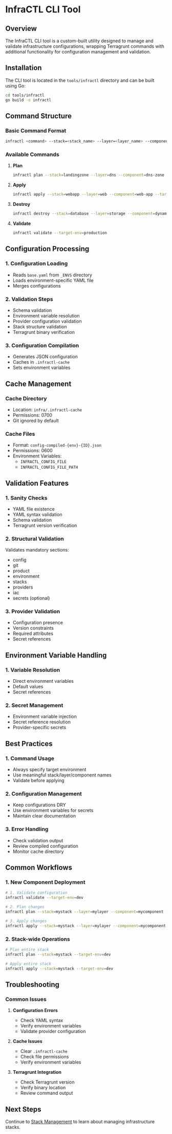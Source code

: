 # InfraCTL CLI Tool

## Overview

The InfraCTL CLI tool is a custom-built utility designed to manage and validate infrastructure configurations, wrapping Terragrunt commands with additional functionality for configuration management and validation.

## Installation

The CLI tool is located in the `tools/infractl` directory and can be built using Go:

```bash
cd tools/infractl
go build -o infractl
```

## Command Structure

### Basic Command Format

```bash
infractl <command> --stack=<stack_name> --layer=<layer_name> --component=<component_name> --target-env=<environment>
```

### Available Commands

1. **Plan**

   ```bash
   infractl plan --stack=landingzone --layer=dns --component=dns-zone --target-env=local
   ```

2. **Apply**

   ```bash
   infractl apply --stack=webapp --layer=web --component=web-app --target-env=staging
   ```

3. **Destroy**

   ```bash
   infractl destroy --stack=database --layer=storage --component=dynamodb --target-env=dev
   ```

4. **Validate**
   ```bash
   infractl validate --target-env=production
   ```

## Configuration Processing

### 1. Configuration Loading

- Reads `base.yaml` from `_ENVS` directory
- Loads environment-specific YAML file
- Merges configurations

### 2. Validation Steps

- Schema validation
- Environment variable resolution
- Provider configuration validation
- Stack structure validation
- Terragrunt binary verification

### 3. Configuration Compilation

- Generates JSON configuration
- Caches in `.infractl-cache`
- Sets environment variables

## Cache Management

### Cache Directory

- Location: `infra/.infractl-cache`
- Permissions: 0700
- Git ignored by default

### Cache Files

- Format: `config-compiled-{env}-{ID}.json`
- Permissions: 0600
- Environment Variables:
  - `INFRACTL_CONFIG_FILE`
  - `INFRACTL_CONFIG_FILE_PATH`

## Validation Features

### 1. Sanity Checks

- YAML file existence
- YAML syntax validation
- Schema validation
- Terragrunt version verification

### 2. Structural Validation

Validates mandatory sections:

- config
- git
- product
- environment
- stacks
- providers
- iac
- secrets (optional)

### 3. Provider Validation

- Configuration presence
- Version constraints
- Required attributes
- Secret references

## Environment Variable Handling

### 1. Variable Resolution

- Direct environment variables
- Default values
- Secret references

### 2. Secret Management

- Environment variable injection
- Secret reference resolution
- Provider-specific secrets

## Best Practices

### 1. Command Usage

- Always specify target environment
- Use meaningful stack/layer/component names
- Validate before applying

### 2. Configuration Management

- Keep configurations DRY
- Use environment variables for secrets
- Maintain clear documentation

### 3. Error Handling

- Check validation output
- Review compiled configuration
- Monitor cache directory

## Common Workflows

### 1. New Component Deployment

```bash
# 1. Validate configuration
infractl validate --target-env=dev

# 2. Plan changes
infractl plan --stack=mystack --layer=mylayer --component=mycomponent --target-env=dev

# 3. Apply changes
infractl apply --stack=mystack --layer=mylayer --component=mycomponent --target-env=dev
```

### 2. Stack-wide Operations

```bash
# Plan entire stack
infractl plan --stack=mystack --target-env=dev

# Apply entire stack
infractl apply --stack=mystack --target-env=dev
```

## Troubleshooting

### Common Issues

1. **Configuration Errors**

   - Check YAML syntax
   - Verify environment variables
   - Validate provider configuration

2. **Cache Issues**

   - Clear `.infractl-cache`
   - Check file permissions
   - Verify environment variables

3. **Terragrunt Integration**
   - Check Terragrunt version
   - Verify binary location
   - Review command output

## Next Steps

Continue to [Stack Management](05-stack-management.md) to learn about managing infrastructure stacks.

